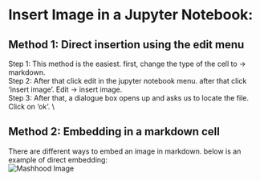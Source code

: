 # Insert Image in a Jupyter Notebook:
## Method 1: Direct insertion using the edit menu
Step 1:  This method is the easiest. first, change the type of the cell to  -> markdown. \
Step 2: After that click edit in the jupyter notebook menu. after that click ‘insert image’. Edit -> insert image. \
Step 3: After that, a dialogue box opens up and asks us to locate the file. Click on ‘ok’. \
## Method 2: Embedding in a markdown cell
There are different ways to embed an image in markdown.  below is an example of direct embedding: \
![Mashhood Image](MashhoodImage.jpeg)
